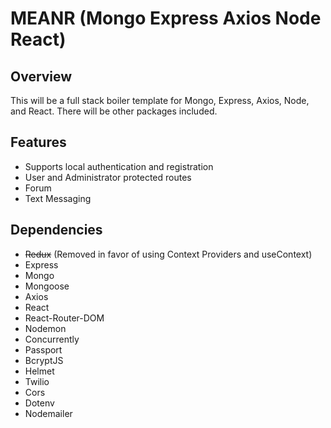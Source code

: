 # MEANR (Mongo Express Axios Node React)

## Overview

This will be a full stack boiler template for Mongo, Express, Axios, Node, and React. There will be other packages included. 

## Features

* Supports local authentication and registration
* User and Administrator protected routes
* Forum
* Text Messaging

## Dependencies

* ~~Redux~~ (Removed in favor of using Context Providers and useContext)
* Express
* Mongo
* Mongoose
* Axios
* React
* React-Router-DOM
* Nodemon
* Concurrently
* Passport
* BcryptJS
* Helmet
* Twilio
* Cors
* Dotenv
* Nodemailer
